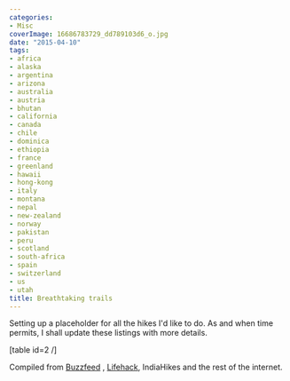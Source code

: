 ```yaml
---
categories:
- Misc
coverImage: 16686783729_dd789103d6_o.jpg
date: "2015-04-10"
tags:
- africa
- alaska
- argentina
- arizona
- australia
- austria
- bhutan
- california
- canada
- chile
- dominica
- ethiopia
- france
- greenland
- hawaii
- hong-kong
- italy
- montana
- nepal
- new-zealand
- norway
- pakistan
- peru
- scotland
- south-africa
- spain
- switzerland
- us
- utah
title: Breathtaking trails
---
```


Setting up a placeholder for all the hikes I'd like to do. As and when time permits, I shall update these listings with more details.

\[table id=2 /\]

Compiled from [Buzzfeed](http://www.buzzfeed.com/ariannarebolini/totally-breathtaking-trails-to-hike-before-you-die#.gk34wExeP7) , [Lifehack](http://www.lifehack.org/articles/lifestyle/30-the-worlds-most-breathtaking-hiking-trails-you-must-visit.html), IndiaHikes and the rest of the internet.
